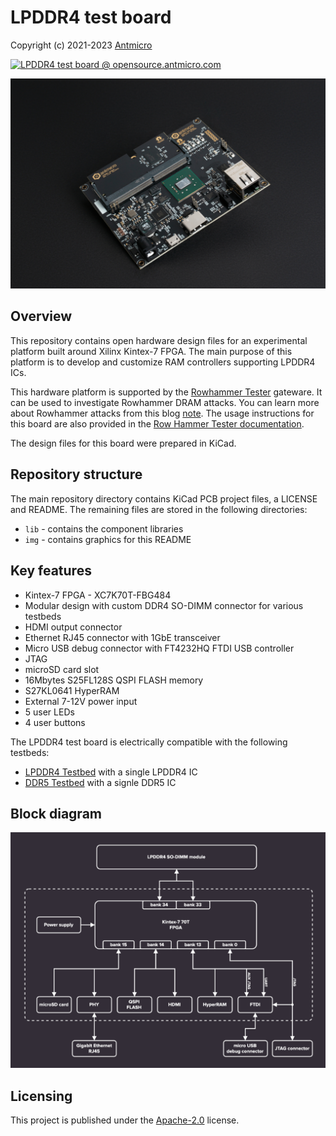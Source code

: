 # LPDDR4 test board

Copyright (c) 2021-2023 [Antmicro](https://antmicro.com)

[![LPDDR4 test board @ opensource.antmicro.com](https://img.shields.io/badge/View%20on-Antmicro%20Open%20Source%20Portal-332d37?style=flat-square)](https://opensource.antmicro.com/projects/lpddr4-test-board)

![LPDDR4 test board](img/lpddr4-test-board.jpg)

## Overview

This repository contains open hardware design files for an experimental platform built around Xilinx Kintex-7 FPGA.
The main purpose of this platform is to develop and customize RAM controllers supporting LPDDR4 ICs.

This hardware platform is supported by the [Rowhammer Tester](https://github.com/antmicro/rowhammer-tester) gateware.
It can be used to investigate Rowhammer DRAM attacks.
You can learn more about Rowhammer attacks from this blog [note](https://antmicro.com/blog/2021/08/open-source-ddr-test-framework-for-rowhammer/).
The usage instructions for this board are also provided in the [Row Hammer Tester documentation](https://rowhammer-tester.readthedocs.io/en/latest/).

The design files for this board were prepared in KiCad.

## Repository structure

The main repository directory contains KiCad PCB project files, a LICENSE and README.
The remaining files are stored in the following directories:

* `lib` - contains the component libraries
* `img` - contains graphics for this README

## Key features

* Kintex-7 FPGA - XC7K70T-FBG484
* Modular design with custom DDR4 SO-DIMM connector for various testbeds
* HDMI output connector
* Ethernet RJ45 connector with 1GbE transceiver
* Micro USB debug connector with FT4232HQ FTDI USB controller
* JTAG
* microSD card slot
* 16Mbytes S25FL128S QSPI FLASH memory
* S27KL0641 HyperRAM
* External 7-12V power input
* 5 user LEDs
* 4 user buttons

The LPDDR4 test board is electrically compatible with the following testbeds:

* [LPDDR4 Testbed](https://github.com/antmicro/lpddr4-testbed) with a single LPDDR4 IC
* [DDR5 Testbed](https://github.com/antmicro/ddr5-testbed) with a signle DDR5 IC

## Block diagram

![Block diagram](img/lpddr4-test-board-diagram.png)

## Licensing

This project is published under the [Apache-2.0](LICENSE) license.
